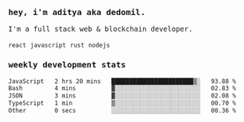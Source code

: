 <samp>
    <h3>hey, i'm aditya aka dedomil.</h3>
    I'm a full stack web & blockchain developer. 
    <br />
    <br />
    <code>react</code> <code>javascript</code> <code>rust</code> <code>nodejs</code>
    <h3>weekly development stats</h3>
    <!--START_SECTION:waka-->

```txt
JavaScript   2 hrs 20 mins   ███████████████████████▒░   93.88 %
Bash         4 mins          ▓░░░░░░░░░░░░░░░░░░░░░░░░   02.83 %
JSON         3 mins          ▓░░░░░░░░░░░░░░░░░░░░░░░░   02.08 %
TypeScript   1 min           ▒░░░░░░░░░░░░░░░░░░░░░░░░   00.70 %
Other        0 secs          ░░░░░░░░░░░░░░░░░░░░░░░░░   00.36 %
```

<!--END_SECTION:waka-->
</samp>

